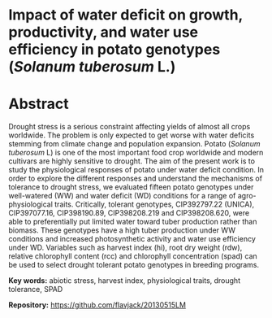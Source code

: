 # Impact of water deficit on growth, productivity, and water use efficiency in potato genotypes (*Solanum tuberosum* L.)

# Abstract

Drought stress is a serious constraint affecting yields of almost all crops worldwide. The problem is only expected to get worse with water deficits stemming from climate change and population expansion. Potato (*Solanum tuberosum* L) is one of the most important food crop worldwide and modern cultivars are highly sensitive to drought. The aim of the present work is to study the physiological responses of potato under water deficit condition. In order to explore the different responses and understand the mechanisms of tolerance to drought stress, we evaluated fifteen potato genotypes under well-watered (WW) and water deficit (WD) conditions for a range of agro-physiological traits. Critically, tolerant genotypes, CIP392797.22 (UNICA), CIP397077.16, CIP398190.89, CIP398208.219 and CIP398208.620, were able to preferentially put limited water toward tuber production rather than biomass. These genotypes have a high tuber production under WW conditions and increased photosynthetic activity and water use efficiency under WD. Variables such as harvest index (hi), root dry weight (rdw), relative chlorophyll content (rcc) and chlorophyll concentration (spad) can be used to select drought tolerant potato genotypes in breeding programs.

**Key words:** abiotic stress, harvest index, physiological traits, drought tolerance, SPAD

**Repository:** <https://github.com/flavjack/20130515LM>